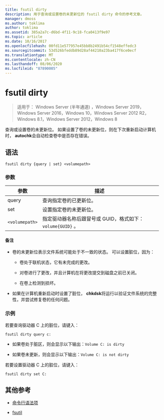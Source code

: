 ```yaml
---
title: fsutil dirty
description: 用于查询或设置卷的未更新位的 fsutil dirty 命令的参考文章。
manager: dmoss
ms.author: toklima
author: toklima
ms.assetid: 385a2a7c-d6bd-4f11-9c18-fca0413f9e97
ms.topic: article
ms.date: 10/16/2017
ms.openlocfilehash: 00fd11e577957e45bb8b2491b54cf1548effedc3
ms.sourcegitcommit: 53d526bfeddb89d28af44210a23ba417f6ce0ecf
ms.translationtype: MT
ms.contentlocale: zh-CN
ms.lasthandoff: 08/06/2020
ms.locfileid: "87890005"
---
```

# <a name="fsutil-dirty"></a>fsutil dirty

> 适用于： Windows Server (半年通道) ，Windows Server 2019，Windows Server 2016，Windows 10，Windows Server 2012 R2，Windows 8.1，Windows Server 2012，Windows 8

查询或设置卷的未更新位。 如果设置了卷的未更新位，则在下次重新启动计算机时， **autochk**会自动检查卷中是否存在错误。

## <a name="syntax"></a>语法

```
fsutil dirty {query | set} <volumepath>
```

### <a name="parameters"></a>参数

| 参数 | 描述 |
| --------- | ----------- |
| query | 查询指定卷的已更新位。 |
| set | 设置指定卷的未更新位。 |
| `<volumepath>` | 指定驱动器名称后跟冒号或 GUID，格式如下： `volume{GUID}` 。 |

#### <a name="remarks"></a>备注

- 卷的未更新位表示文件系统可能处于不一致的状态。 可以设置脏位，因为：

    - 卷处于联机状态，它有未完成的更改。

    - 对卷进行了更改，并且计算机在将更改提交到磁盘之前已关闭。

    - 在卷上检测到损坏。

- 如果在计算机重新启动时设置了脏位， **chkdsk**将运行以验证文件系统的完整性，并尝试修复卷的任何问题。

### <a name="examples"></a>示例

若要查询驱动器 C 上的脏位，请键入：

```
fsutil dirty query c:
```

- 如果卷处于脏区，则会显示以下输出：`Volume C: is dirty`

- 如果卷未更新，则会显示以下输出：`Volume C: is not dirty`

若要设置驱动器 C 上的脏位，请键入：

```
fsutil dirty set C:
```

## <a name="additional-references"></a>其他参考

- [命令行语法项](command-line-syntax-key.md)

- [fsutil](fsutil.md)
